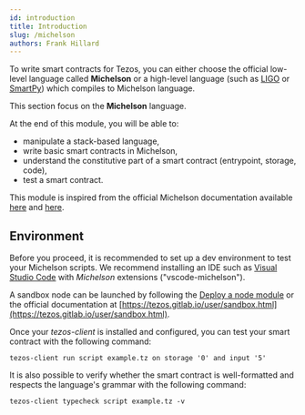 ```yaml
---
id: introduction
title: Introduction
slug: /michelson
authors: Frank Hillard
---
```


To write smart contracts for Tezos, you can either choose the official low-level language called **Michelson** or a high-level language (such as [LIGO](/ligo/introduction) or [SmartPy](/smartpy/introduction)) which compiles to Michelson language.

This section focus on the **Michelson** language.

At the end of this module, you will be able to:
- manipulate a stack-based language,
- write basic smart contracts in Michelson, 
- understand the constitutive part of a smart contract (entrypoint, storage, code),
- test a smart contract.

This module is inspired from the official Michelson documentation available [here](https://tezos.gitlab.io/007/michelson.html) and [here](https://tezos.gitlab.io/michelson-reference/).

## Environment

Before you proceed, it is recommended to set up a dev environment to test your Michelson scripts. We recommend installing an IDE such as [Visual Studio Code](https://code.visualstudio.com/) with _Michelson_ extensions ("vscode-michelson").

A sandbox node can be launched by following the [Deploy a node module](/404.html) or the official documentation at [https://tezos.gitlab.io/user/sandbox.html](https://tezos.gitlab.io/user/sandbox.html).

Once your _tezos-client_ is installed and configured, you can test your smart contract with the following command:

```
tezos-client run script example.tz on storage '0' and input '5'
```

It is also possible to verify whether the smart contract is well-formatted and respects the language's grammar with the following command:

```
tezos-client typecheck script example.tz -v
```
